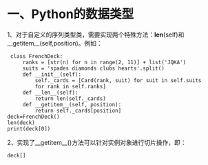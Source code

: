 # **一、Python的数据类型**

1、对于自定义的序列类型类，需要实现两个特殊方法：__len__(self)和__getitem__(self,position)。例如：
```
 class FrenchDeck:
     ranks = [str(n) for n in range(2, 11)] + list('JQKA')
     suits = 'spades diamonds clubs hearts'.split()
     def __init__(self):
         self._cards = [Card(rank, suit) for suit in self.suits
         for rank in self.ranks]
     def __len__(self):
         return len(self._cards)
     def __getitem__(self, position):
         return self._cards[position]
deck=FrenchDeck()
len(deck)
print(deck[0])
```
2、实现了__getitem__()方法可以针对实例对象进行切片操作，即：
```
deck[]
```

